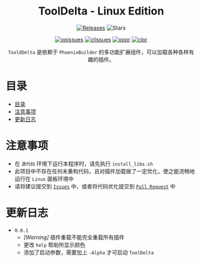 <h1 align="center">ToolDelta - Linux Edition</h1>
<p align="center">
  <a href="https://github.com/SuperScript-PRC/ToolDelta/releases"><img src="https://img.shields.io/github/v/release/SuperScript-PRC/ToolDelta?display_name=tag&sort=semver" alt="Releases"></a>
  <img src="https://img.shields.io/github/stars/SuperScript-PRC/ToolDelta.svg?style=falt" alt="Stars">
</p>
  
<p align="center">
  <a href="https://github.com/SuperScript-PRC/ToolDelta/issues"><img src="https://img.shields.io/github/issues/SuperScript-PRC/ToolDelta.svg?style=flat" alt="opissues"></a>
  <a href="https://github.com/SuperScript-PRC/ToolDelta/issues?q=is%3Aissue+is%3Aclosed"><img src="https://img.shields.io/github/issues-closed/SuperScript-PRC/ToolDelta.svg?style=flat&color=success" alt="clissues"></a>
  <a href="https://github.com/SuperScript-PRC/ToolDelta/pulls"><img src="https://img.shields.io/github/issues-pr/SuperScript-PRC/ToolDelta.svg?style=falt" alt="oppr"></a>
  <a href="https://github.com/SuperScript-PRC/ToolDelta/pulls?q=is%3Apr+is%3Aclosed"><img src="https://img.shields.io/github/issues-pr-closed/SuperScript-PRC/ToolDelta.svg?style=flat&color=success" alt="clpr"></a>
</p>

<p align="center">
  <code>TooldDelta</code> 是依赖于 <code>PhoenixBuilder</code> 的多功能扩展组件，可以加载各种各样有趣的插件。
</p>







# 目录
- [目录](#目录)
- [注意事项](#注意事项)
- [更新日志](#更新日志)





# 注意事项
- 在 `源代码` 环境下运行本程序时，请先执行 `install_libs.sh`
- 此项目中不存在任何未重构代码，且对插件加载做了一定优化，使之能流畅地运行在 `Linux` 面板环境中
- 请将建议提交到 [`Issues`](https://github.com/SuperScript-PRC/ToolDelta/issues) 中，或者将代码优化提交到 [`Pull Request`](https://github.com/SuperScript-PRC/ToolDelta/pulls) 中





# 更新日志
- `0.0.1`
  - _[Warning]_ 插件重载不能完全重载所有插件
  - 更改 `help` 帮助所显示颜色
  - 添加了启动参数，需要加上 `-Alpha` 才可启动 `ToolDelta`